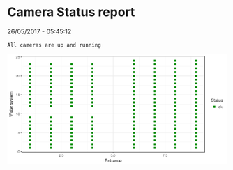 Camera Status report
================
26/05/2017 - 05:45:12

    All cameras are up and running

![](camreport_files/figure-markdown_github/unnamed-chunk-2-1.png)

